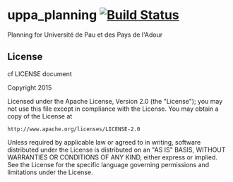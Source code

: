 # uppa_planning [![Build Status](https://travis-ci.org/vchatela/uppa_planning.svg?branch=master)](https://travis-ci.org/vchatela/uppa_planning)
Planning for Université de Pau et des Pays de l'Adour

## License 
cf LICENSE document

Copyright 2015

Licensed under the Apache License, Version 2.0 (the "License");
you may not use this file except in compliance with the License.
You may obtain a copy of the License at

    http://www.apache.org/licenses/LICENSE-2.0

Unless required by applicable law or agreed to in writing, software
distributed under the License is distributed on an "AS IS" BASIS,
WITHOUT WARRANTIES OR CONDITIONS OF ANY KIND, either express or implied.
See the License for the specific language governing permissions and
limitations under the License.
